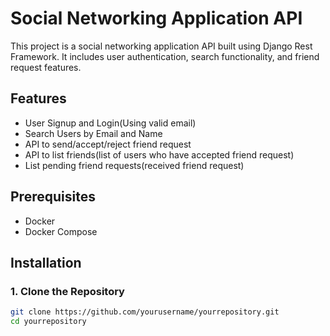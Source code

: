 # Social Networking Application API

This project is a social networking application API built using Django Rest Framework. It includes user authentication, search functionality, and friend request features.

## Features

- User Signup and Login(Using valid email)
- Search Users by Email and Name
- API to send/accept/reject friend request
- API to list friends(list of users who have accepted friend request)
- List pending friend requests(received friend request)

## Prerequisites

- Docker
- Docker Compose

## Installation

### 1. Clone the Repository

```bash
git clone https://github.com/yourusername/yourrepository.git
cd yourrepository
